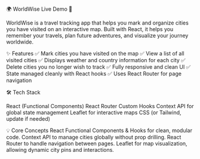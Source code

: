 🌍 WorldWise
Live Demo 🚀

WorldWise is a travel tracking app that helps you mark and organize cities you have visited on an interactive map. Built with React, it helps you remember your travels, plan future adventures, and visualize your journey worldwide.

✨ Features
✅ Mark cities you have visited on the map
✅ View a list of all visited cities
✅ Displays weather and country information for each city
✅ Delete cities you no longer wish to track
✅ Fully responsive and clean UI
✅ State managed cleanly with React hooks
✅ Uses React Router for page navigation

🛠️ Tech Stack

React (Functional Components)
React Router
Custom Hooks
Context API for global state management
Leaflet for interactive maps
CSS (or Tailwind, update if needed)

💡 Core Concepts
React Functional Components & Hooks for clean, modular code.
Context API to manage cities globally without prop drilling.
React Router to handle navigation between pages.
Leaflet for map visualization, allowing dynamic city pins and interactions.
